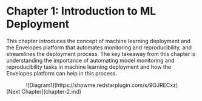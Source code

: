 # Chapter 1: Introduction to ML Deployment

This chapter introduces the concept of machine learning deployment and the Envelopes platform that automates monitoring and reproducibility, and streamlines the deployment process. The key takeaway from this chapter is understanding the importance of automating model monitoring and reproducibility tasks in machine learning deployment and how the Envelopes platform can help in this process.

<div align="center">
![Diagram1](https://showme.redstarplugin.com/s/9OJRECxz)
</div>
[Next Chapter](chapter-2.md)
